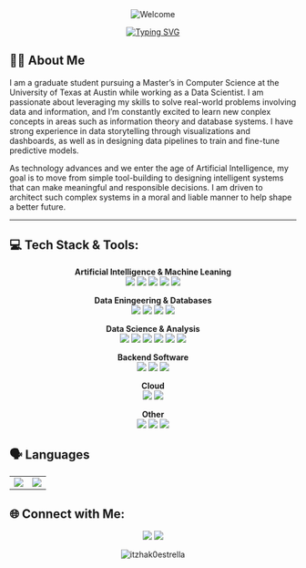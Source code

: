 <div align="center">
  <img src = "https://capsule-render.vercel.app/api?type=venom&height=300&color=0:7b14a3,100:dda7f2&text=Itzhak%20Estrella&fontColor=ffffff" alt = "Welcome"></img>
</div>

<p align="center">
  <a href="https://git.io/typing-svg"><img src="https://readme-typing-svg.herokuapp.com?font=Fira+Code&size=19&pause=1000&color=A857C7&center=true&vCenter=true&width=800&lines=Artificial+Intelligence+%26+Data+Science;Grad+Student+in+CS+%40+UT+Austin" alt="Typing SVG" /></a>
</p>

## 👨‍💻 About Me
I am a graduate student pursuing a Master’s in Computer Science at the University of Texas at Austin while working as a Data Scientist. I am passionate about leveraging my skills to solve real-world problems involving data and information, and I’m constantly excited to learn new conplex concepts in areas such as information theory and database systems. I have strong experience in data storytelling through visualizations and dashboards, as well as in designing data pipelines to train and fine-tune predictive models.

As technology advances and we enter the age of Artificial Intelligence, my goal is to move from simple tool-building to designing intelligent systems that can make meaningful and responsible decisions. I am driven to architect such complex systems in a moral and liable manner to help shape a better future.

---

## :computer: Tech Stack & Tools:

<div align="center">
  
**Artificial Intelligence & Machine Leaning**
<br>
<img src="https://img.shields.io/badge/Python-3776AB?logo=python&logoColor=fff" />
<img src="https://img.shields.io/badge/PyTorch-ee4c2c?logo=pytorch&logoColor=white" />
<img src="https://img.shields.io/badge/-scikit--learn-%23F7931E?logo=scikit-learn&logoColor=white" />
<img src="https://img.shields.io/badge/Hugging%20Face-FFD21E?logo=huggingface&logoColor=000" />
<img src="https://img.shields.io/badge/Ollama-fff?logo=ollama&logoColor=000" />

**Data Eningeering & Databases**
<br>
<img src="https://img.shields.io/badge/MySQL-4479A1?logo=mysql&logoColor=fff" />
<img src="https://img.shields.io/badge/Postgres-%23316192.svg?logo=postgresql&logoColor=white" />
<img src="https://img.shields.io/badge/MongoDB-%234ea94b.svg?logo=mongodb&logoColor=white" />
<img src="https://img.shields.io/badge/Cassandra-%231287B1.svg?logo=apache-cassandra&logoColor=white" />

**Data Science & Analysis**
<br>
<img src="https://img.shields.io/badge/R-%23276DC3.svg?logo=r&logoColor=white" />
<img src="https://custom-icon-badges.demolab.com/badge/Power%20BI-F1C912?logo=power-bi&logoColor=fff" />
<img src="https://custom-icon-badges.demolab.com/badge/Tableau-0176D3?logo=tableau&logoColor=fff" />
<img src="https://img.shields.io/badge/Pandas-150458?logo=pandas&logoColor=fff" />
<img src="https://img.shields.io/badge/NumPy-4DABCF?logo=numpy&logoColor=fff" />
<img src="https://custom-icon-badges.demolab.com/badge/Matplotlib-71D291?logo=matplotlib&logoColor=fff" />

**Backend Software**
<br>
<img src="https://img.shields.io/badge/Java-%23ED8B00.svg?logo=openjdk&logoColor=white" />
<img src="https://img.shields.io/badge/C-00599C?logo=c&logoColor=white" />
<img src="https://img.shields.io/badge/Bash-4EAA25?logo=gnubash&logoColor=fff" />

**Cloud**
<br>
<img src="https://custom-icon-badges.demolab.com/badge/Microsoft%20Azure-0089D6?logo=msazure&logoColor=white" />
<img src="https://custom-icon-badges.demolab.com/badge/AWS-%23FF9900.svg?logo=aws&logoColor=white" />

**Other**
<br>
<img src="https://img.shields.io/badge/Git-F05032?logo=git&logoColor=fff" />
<img src="https://img.shields.io/badge/Anaconda-44A833?logo=anaconda&logoColor=fff" />
<img src="https://img.shields.io/badge/Markdown-%23000000.svg?logo=markdown&logoColor=white" />
  
</div>

## 🗣️ Languages

<div align="center">
  <table>
    <tr>
      <td align="center">
        <img src="https://img.shields.io/badge/🇲🇽🇦🇷_Spanish-Native-success?style=for-the-badge"/>
      </td>
      <td align="center">
        <img src="https://img.shields.io/badge/🇺🇸_English-Fluent-2ea44f?style=for-the-badge"/>
      </td>
    </tr>
  </table>
</div>

## :globe_with_meridians: Connect with Me:

<div align="center">
  <a href="https://www.linkedin.com/in/itz-estrella/"><img src="https://custom-icon-badges.demolab.com/badge/LinkedIn-0A66C2?logo=linkedin-white&logoColor=fff"/></a>
  <a href="mailto:itzhak0estrella@gmail.com"><img src="https://img.shields.io/badge/Gmail-D14836?logo=gmail&logoColor=white"/></a>
</div>

<p align="center"> 
  <img src="https://komarev.com/ghpvc/?username=itzhak0estrella&label=Profile%20views&color=0e75b6&style=flat" alt="itzhak0estrella"/> 
</p>

